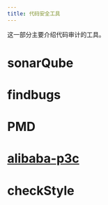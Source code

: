 ```yaml
---
title: 代码安全工具
---
```


这一部分主要介绍代码审计的工具。

# sonarQube

# findbugs

# PMD

# [alibaba-p3c](https://github.com/alibaba/p3c)

# checkStyle
